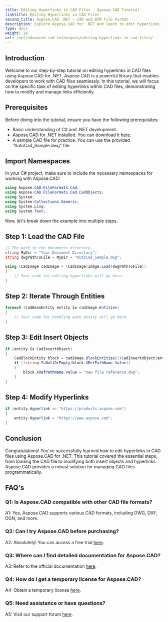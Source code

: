 ```yaml
---
title: Editing Hyperlinks in CAD Files - Aspose.CAD Tutorial
linktitle: Editing Hyperlinks in CAD Files
second_title: Aspose.CAD .NET - CAD and BIM File Format
description: Explore Aspose.CAD for .NET and learn to edit hyperlinks in CAD files effortlessly. Enhance your CAD file management skills with this comprehensive tutorial.
type: docs
weight: 14
url: /net/advanced-cad-techniques/editing-hyperlinks-in-cad-files/
---
```

## Introduction

Welcome to our step-by-step tutorial on editing hyperlinks in CAD files using Aspose.CAD for .NET. Aspose.CAD is a powerful library that enables developers to work with CAD files seamlessly. In this tutorial, we will focus on the specific task of editing hyperlinks within CAD files, demonstrating how to modify and manage links efficiently.

## Prerequisites

Before diving into the tutorial, ensure you have the following prerequisites:

- Basic understanding of C# and .NET development.
- Aspose.CAD for .NET installed. You can download it [here](https://releases.aspose.com/cad/net/).
- A sample CAD file for practice. You can use the provided "AutoCad_Sample.dwg" file.

## Import Namespaces

In your C# project, make sure to include the necessary namespaces for working with Aspose.CAD:

```csharp
using Aspose.CAD.FileFormats.Cad;
using Aspose.CAD.FileFormats.Cad.CadObjects;
using System;
using System.Collections.Generic;
using System.Linq;
using System.Text;
```

Now, let's break down the example into multiple steps.

## Step 1: Load the CAD File

```csharp
// The path to the documents directory.
string MyDir = "Your Document Directory";
string dwgPathToFile = MyDir + "AutoCad_Sample.dwg";

using (CadImage cadImage = (CadImage)Image.Load(dwgPathToFile))
{
    // Your code for editing hyperlinks will go here.
}
```

## Step 2: Iterate Through Entities

```csharp
foreach (CadBaseEntity entity in cadImage.Entities)
{
    // Your code for handling each entity will go here.
}
```

## Step 3: Edit Insert Objects

```csharp
if (entity is CadInsertObject)
{
    CadBlockEntity block = cadImage.BlockEntities[((CadInsertObject)entity).Name];
    if (!string.IsNullOrEmpty(block.XRefPathName.Value))
    {
        block.XRefPathName.Value = "new file reference.dwg";
    }
}
```

## Step 4: Modify Hyperlinks

```csharp
if (entity.Hyperlink == "https://products.aspose.com")
{
    entity.Hyperlink = "https://www.aspose.com";
}
```

## Conclusion

Congratulations! You've successfully learned how to edit hyperlinks in CAD files using Aspose.CAD for .NET. This tutorial covered the essential steps, from loading the CAD file to modifying both insert objects and hyperlinks. Aspose.CAD provides a robust solution for managing CAD files programmatically.

## FAQ's

### Q1: Is Aspose.CAD compatible with other CAD file formats?

A1: Yes, Aspose.CAD supports various CAD formats, including DWG, DXF, DGN, and more.

### Q2: Can I try Aspose.CAD before purchasing?

A2: Absolutely! You can access a free trial [here](https://releases.aspose.com/).

### Q3: Where can I find detailed documentation for Aspose.CAD?

A3: Refer to the official documentation [here](https://reference.aspose.com/cad/net/).

### Q4: How do I get a temporary license for Aspose.CAD?

A4: Obtain a temporary license [here](https://purchase.aspose.com/temporary-license/).

### Q5: Need assistance or have questions?

A5: Visit our support forum [here](https://forum.aspose.com/c/cad/19).
